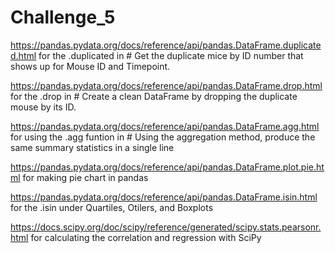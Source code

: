 # Challenge_5

https://pandas.pydata.org/docs/reference/api/pandas.DataFrame.duplicated.html
for the .duplicated in # Get the duplicate mice by ID number that shows up for Mouse ID and Timepoint.

https://pandas.pydata.org/docs/reference/api/pandas.DataFrame.drop.html
for the .drop in # Create a clean DataFrame by dropping the duplicate mouse by its ID.

https://pandas.pydata.org/docs/reference/api/pandas.DataFrame.agg.html
for using the .agg funtion in # Using the aggregation method, produce the same summary statistics in a single line

https://pandas.pydata.org/docs/reference/api/pandas.DataFrame.plot.pie.html
for making pie chart in pandas

https://pandas.pydata.org/docs/reference/api/pandas.DataFrame.isin.html
for the .isin under Quartiles, Otilers, and Boxplots

https://docs.scipy.org/doc/scipy/reference/generated/scipy.stats.pearsonr.html
for calculating the correlation and regression with SciPy
